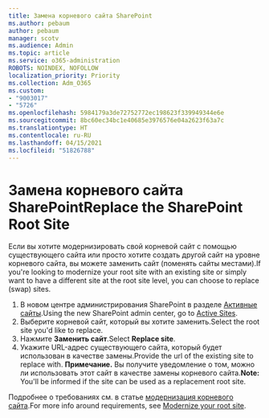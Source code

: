 ```yaml
---
title: Замена корневого сайта SharePoint
ms.author: pebaum
author: pebaum
manager: scotv
ms.audience: Admin
ms.topic: article
ms.service: o365-administration
ROBOTS: NOINDEX, NOFOLLOW
localization_priority: Priority
ms.collection: Adm_O365
ms.custom:
- "9003017"
- "5726"
ms.openlocfilehash: 5984179a3de72752772ec198623f339949344e6e
ms.sourcegitcommit: 8bc60ec34bc1e40685e3976576e04a2623f63a7c
ms.translationtype: HT
ms.contentlocale: ru-RU
ms.lasthandoff: 04/15/2021
ms.locfileid: "51826788"
---
```

# <a name="replace-the-sharepoint-root-site"></a><span data-ttu-id="d189a-102">Замена корневого сайта SharePoint</span><span class="sxs-lookup"><span data-stu-id="d189a-102">Replace the SharePoint Root Site</span></span>
<span data-ttu-id="d189a-103">Если вы хотите модернизировать свой корневой сайт с помощью существующего сайта или просто хотите создать другой сайт на уровне корневого сайта, вы можете заменить сайт (поменять сайты местами).</span><span class="sxs-lookup"><span data-stu-id="d189a-103">If you're looking to modernize your root site with an existing site or simply want to have a different site at the root site level, you can choose to replace (swap) sites.</span></span>

1. <span data-ttu-id="d189a-104">В новом центре администрирования SharePoint в разделе [Активные сайты](https://admin.microsoft.com/sharepoint?page=siteManagement&modern=true).</span><span class="sxs-lookup"><span data-stu-id="d189a-104">Using the new SharePoint admin center, go to [Active Sites](https://admin.microsoft.com/sharepoint?page=siteManagement&modern=true).</span></span>
2. <span data-ttu-id="d189a-105">Выберите корневой сайт, который вы хотите заменить.</span><span class="sxs-lookup"><span data-stu-id="d189a-105">Select the root site you'd like to replace.</span></span>
3. <span data-ttu-id="d189a-106">Нажмите **Заменить сайт**.</span><span class="sxs-lookup"><span data-stu-id="d189a-106">Select **Replace site**.</span></span>
4. <span data-ttu-id="d189a-107">Укажите URL-адрес существующего сайта, который будет использован в качестве замены.</span><span class="sxs-lookup"><span data-stu-id="d189a-107">Provide the url of the existing site to replace with.</span></span> <span data-ttu-id="d189a-108">**Примечание.** Вы получите уведомление о том, можно ли использовать этот сайт в качестве замены корневого сайта.</span><span class="sxs-lookup"><span data-stu-id="d189a-108">**Note:** You'll be informed if the site can be used as a replacement root site.</span></span>

<span data-ttu-id="d189a-109">Подробнее о требованиях см. в статье [модернизация корневого сайта](https://docs.microsoft.com/sharepoint/modern-root-site).</span><span class="sxs-lookup"><span data-stu-id="d189a-109">For more info around requirements, see [Modernize your root site](https://docs.microsoft.com/sharepoint/modern-root-site).</span></span>

